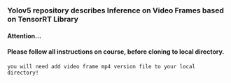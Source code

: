 ### Yolov5 repository describes Inference on Video Frames based on TensorRT Library
#### Attention...

#### Please follow all instructions on course, before cloning to local directory.

```
you will need add video frame mp4 version file to your local directory!

```
